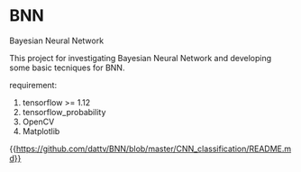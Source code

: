 # BNN
Bayesian Neural Network

This project for investigating Bayesian Neural Network and developing some basic tecniques for BNN.

requirement:

1. tensorflow >= 1.12
2. tensorflow_probability
3. OpenCV
4. Matplotlib
 

{{https://github.com/dattv/BNN/blob/master/CNN_classification/README.md}}  



[include]: https://github.com/dattv/BNN/blob/master/CNN_classification/README.md 